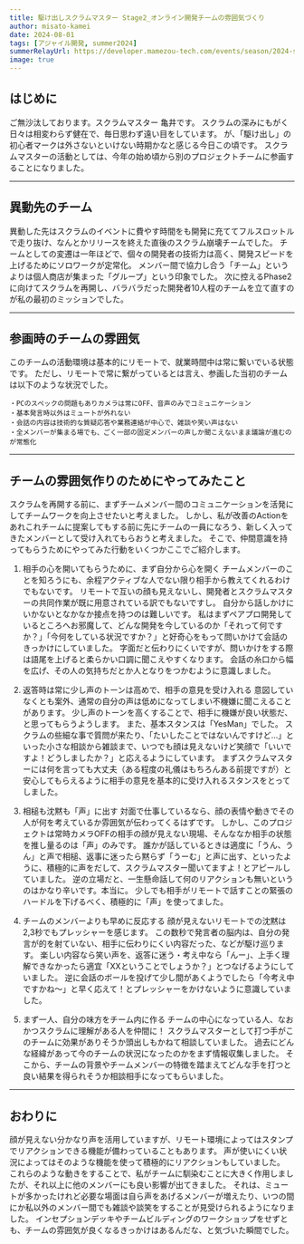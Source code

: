 ```yaml
---
title: 駆け出しスクラムマスター Stage2_オンライン開発チームの雰囲気づくり
author: misato-kamei
date: 2024-08-01
tags: [アジャイル開発, summer2024]
summerRelayUrl: https://developer.mamezou-tech.com/events/season/2024-summer/
image: true
---
```


## はじめに
ご無沙汰しております。スクラムマスター 亀井です。
スクラムの深みにもがく日々は相変わらず健在で、毎日思わず遠い目をしています。
が、「駆け出し」の初心者マークは外さないといけない時期かなと感じる今日この頃です。
スクラムマスターの活動としては、今年の始め頃から別のプロジェクトチームに参画することになりました。

---
## 異動先のチーム
異動した先はスクラムのイベントに費やす時間をも開発に充ててフルスロットルで走り抜け、なんとかリリースを終えた直後のスクラム崩壊チームでした。
チームとしての変遷は一年ほどで、個々の開発者の技術力は高く、開発スピードを上げるためにソロワークが定常化。
メンバー間で協力し合う「チーム」というよりは個人商店が集まった「グループ」という印象でした。
次に控えるPhase2に向けてスクラムを再開し、バラバラだった開発者10人程のチームを立て直すのが私の最初のミッションでした。

---
## 参画時のチームの雰囲気
このチームの活動環境は基本的にリモートで、就業時間中は常に繋いでいる状態です。
ただし、リモートで常に繋がっているとは言え、参画した当初のチームは以下のような状況でした。

    ・PCのスペックの問題もありカメラは常にOFF、音声のみでコミュニケーション
    ・基本発言時以外はミュートが外れない
    ・会話の内容は技術的な質疑応答や業務連絡が中心で、雑談や笑い声はない
    ・全メンバーが集まる場でも、ごく一部の固定メンバーの声しか聞こえないまま議論が進むのが常態化

---
## チームの雰囲気作りのためにやってみたこと

スクラムを再開する前に、まずチームメンバー間のコミュニケーションを活発にしてチームワークを向上させたいと考えました。
しかし、私が改善のActionをあれこれチームに提案してもする前に先にチームの一員になろう、新しく入ってきたメンバーとして受け入れてもらおうと考えました。
そこで、仲間意識を持ってもらうためにやってみた行動をいくつかここでご紹介します。

1. 相手の心を開いてもらうために、まず自分から心を開く
   チームメンバーのことを知ろうにも、余程アクティブな人でない限り相手から教えてくれるわけでもないです。
   リモートで互いの顔も見えないし、開発者とスクラムマスターの共同作業が既に用意されている訳でもないですし。
   自分から話しかけにいかないとなかなか接点を持つのは難しいです。
   私はまずペアプロ開発しているところへお邪魔して、どんな開発を今しているのか「それって何ですか？」「今何をしている状況ですか？」と好奇心をもって問いかけて会話のきっかけにしていました。
   字面だと伝わりにくいですが、問いかけをする際は語尾を上げると柔らかい口調に聞こえやすくなります。
   会話の糸口から幅を広げ、その人の気持ちだとか人となりをつかむように意識しました。

2. 返答時は常に少し声のトーンは高めで、相手の意見を受け入れる
   意図していなくとも案外、通常の自分の声は低めになってしまい不機嫌に聞こえることがあります。
   少し声のトーンを高くすることで、相手に機嫌が良い状態だ、と思ってもらうようします。
   また、基本スタンスは「YesMan」でした。
   スクラムの些細な事で質問が来たり、「たいしたことではないんですけど...」といった小さな相談から雑談まで、いつでも顔は見えないけど笑顔で「いいですよ！どうしましたか？」と応えるようにしています。
   まずスクラムマスターには何を言っても大丈夫（ある程度の礼儀はもちろんある前提ですが）と安心してもらえるように相手の意見を基本的に受け入れるスタンスをとってしました。

3. 相槌も沈黙も「声」に出す
   対面で仕事しているなら、顔の表情や動きでその人が何を考えているか雰囲気が伝わってくるはずです。
   しかし、このプロジェクトは常時カメラOFFの相手の顔が見えない現場、そんななか相手の状態を推し量るのは「声」のみです。
   誰かが話しているときは適度に「うん、うん」と声で相槌、返事に迷ったら黙らず「うーむ」と声に出す、といったように、積極的に声をだして、スクラムマスター聞いてますよ！とアピールしていました。
   逆の立場だと、一生懸命話して何のリアクションも無いというのはかなり辛いです。本当に。
   少しでも相手がリモートで話すことの緊張のハードルを下げるべく、積極的に「声」を使ってました。

4. チームのメンバーよりも早めに反応する
   顔が見えないリモートでの沈黙は2,3秒でもプレッシャーを感じます。
   この数秒で発言者の脳内は、自分の発言が的を射ていない、相手に伝わりにくい内容だった、などが駆け巡ります。
   楽しい内容なら笑い声を、返答に迷う・考え中なら「んー」、上手く理解できなかったら適宜「XXということでしょうか？」とつなげるようにしていました。
   逆に会話のボールを投げて少し間があくようでしたら「今考え中ですかね～」と早く応えて！とプレッシャーをかけないように意識していました。

5. まず一人、自分の味方をチーム内に作る
   チームの中心になっている人、なおかつスクラムに理解がある人を仲間に！
   スクラムマスターとして打つ手がこのチームに効果がありそうか頭出しもかねて相談していました。
   過去にどんな経緯があって今のチームの状況になったのかをまず情報収集しました。
   そこから、チームの背景やチームメンバーの特徴を踏まえてどんな手を打つと良い結果を得られそうか相談相手になってもらいました。

---
## おわりに
顔が見えない分かなり声を活用していますが、リモート環境によってはスタンプでリアクションできる機能が備わっていることもあります。
声が使いにくい状況によってはそのような機能を使って積極的にリアクションもしていました。
これらのような動きをすることで、私がチームに馴染むことに大きく作用しましたが、それ以上に他のメンバーにも良い影響が出てきました。
それは、ミュートが多かったけれど必要な場面は自ら声をあげるメンバーが増えたり、いつの間にか私以外のメンバー間でも雑談や談笑をすることが見受けられるようになりました。
インセプションデッキやチームビルディングのワークショップをせずとも、チームの雰囲気が良くなるきっかけはあるんだな、と気づいた瞬間でした。
